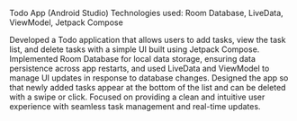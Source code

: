 Todo App (Android Studio)
Technologies used: Room Database, LiveData, ViewModel, Jetpack Compose

Developed a Todo application that allows users to add tasks, view the task list, and delete tasks with a simple UI built using Jetpack Compose.
Implemented Room Database for local data storage, ensuring data persistence across app restarts, and used LiveData and ViewModel to manage UI updates in response to database changes.
Designed the app so that newly added tasks appear at the bottom of the list and can be deleted with a swipe or click.
Focused on providing a clean and intuitive user experience with seamless task management and real-time updates.
